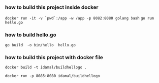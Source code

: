 ### how to build this project inside docker ###
```docker run -it -v `pwd`:/app -w /app -p 8082:8080 golang bash```
  ```go run hello.go```
### how to build hello.go ###
  ```go build  -o bin/hello  hello.go ```
### how to build this project with docker file ###

```docker build -t idamal/buildhellogo . ```

```docker run -p 8085:8080 idamal/buildhellogo```



 



